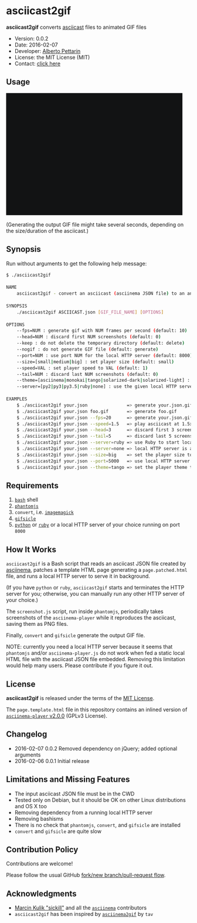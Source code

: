 # asciicast2gif 

**asciicast2gif** converts [asciicast](https://github.com/asciinema/asciinema/blob/master/doc/asciicast-v1.md) files to animated GIF files 

* Version: 0.0.2
* Date: 2016-02-07
* Developer: [Alberto Pettarin](http://www.albertopettarin.it/)
* License: the MIT License (MIT)
* Contact: [click here](http://www.albertopettarin.it/contact.html)

## Usage

![Usage asciicast GIF](gifs/usage.gif)

(Generating the output GIF file might take several seconds,
depending on the size/duration of the asciicast.)

## Synopsis

Run without arguments to get the following help message:

```bash
$ ./asciicast2gif 

NAME
    asciicast2gif - convert an asciicast (asciinema JSON file) to an animated GIF file

SYNOPSIS
    ./asciicast2gif ASCIICAST.json [GIF_FILE_NAME] [OPTIONS]

OPTIONS
    --fps=NUM : generate gif with NUM frames per second (default: 10)
    --head=NUM : discard first NUM screenshots (default: 0)
    --keep : do not delete the temporary directory (default: delete)
    --nogif : do not generate GIF file (default: generate)
    --port=NUM : use port NUM for the local HTTP server (default: 8000)
    --size=[small|medium|big] : set player size (default: small)
    --speed=VAL : set player speed to VAL (default: 1)
    --tail=NUM : discard last NUM screenshots (default: 0)
    --theme=[asciinema|monokai|tango|solarized-dark|solarized-light] : use player theme (default: asciinema)
    --server=[py2|py3|py3.5|ruby|none] : use the given local HTTP server (default: py2)

EXAMPLES
    $ ./asciicast2gif your.json               => generate your.json.gif
    $ ./asciicast2gif your.json foo.gif       => generate foo.gif
    $ ./asciicast2gif your.json --fps=20      => generate your.json.gif at 20 frames/s
    $ ./asciicast2gif your.json --speed=1.5   => play asciicast at 1.5x speed
    $ ./asciicast2gif your.json --head=3      => discard first 3 screenshots
    $ ./asciicast2gif your.json --tail=5      => discard last 5 screenshots
    $ ./asciicast2gif your.json --server=ruby => use Ruby to start local HTTP server
    $ ./asciicast2gif your.json --server=none => local HTTP server is already running on port 8000
    $ ./asciicast2gif your.json --size=big    => set the player size to big
    $ ./asciicast2gif your.json --port=5000   => use local HTTP server port 5000
    $ ./asciicast2gif your.json --theme=tango => set the player theme to tango
```

## Requirements

1. [``bash``](https://www.gnu.org/software/bash/) shell
2. [``phantomjs``](http://phantomjs.org/)
3. ``convert``, i.e. [``imagemagick``](http://www.imagemagick.org)
4. [``gifsicle``](https://github.com/kohler/gifsicle)
5. [``python``](https://www.python.org/) or [``ruby``](https://www.ruby-lang.org/)
   or a local HTTP server of your choice running on port ``8000``

## How It Works

``asciicast2gif`` is a Bash script that reads an asciicast JSON file
created by [asciinema](https://asciinema.org/),
patches a template HTML page generating a ``page.patched.html`` file,
and runs a local HTTP server to serve it in background.

(If you have ``python`` or ``ruby``,
``asciicast2gif`` starts and terminates the HTTP server for you;
otherwise, you can manually run any other HTTP server of your choice.)

The ``screenshot.js`` script, run inside ``phantomjs``,
periodically takes screenshots of the ``asciinema-player``
while it reproduces the asciicast,
saving them as PNG files.

Finally, ``convert`` and ``gifsicle`` generate the output GIF file.

NOTE: currently you need a local HTTP server because it seems that
``phantomjs`` and/or ``asciinema-player.js`` do not work
when fed a static local HTML file with the asciicast JSON file embedded.
Removing this limitation would help many users.
Please contribute if you figure it out.

## License

**asciicast2gif** is released under the terms of the [MIT License](LICENSE).

The ``page.template.html`` file in this repository contains an inlined version of
[``asciinema-player`` v2.0.0](https://github.com/asciinema/asciinema-player) (GPLv3 License).

## Changelog

* 2016-02-07 0.0.2 Removed dependency on jQuery; added optional arguments
* 2016-02-06 0.0.1 Initial release

## Limitations and Missing Features 

* The input asciicast JSON file must be in the CWD
* Tested only on Debian, but it should be OK on other Linux distributions and OS X too
* Removing dependency from a running local HTTP server
* Removing bashisms
* There is no check that ``phantomjs``, ``convert``, and ``gifsicle`` are installed
* ``convert`` and ``gifsicle`` are quite slow

## Contribution Policy

Contributions are welcome!

Please follow the usual GitHub
[fork/new branch/pull-request flow](https://guides.github.com/activities/contributing-to-open-source/).

## Acknowledgments 

* [Marcin Kulik "sickill"](https://asciinema.org/~sickill) and all the [``asciinema``](https://asciinema.org/) contributors
* ``asciicast2gif`` has been inspired by [``asciinema2gif``](https://github.com/tav/asciinema2gif) by ``tav``



